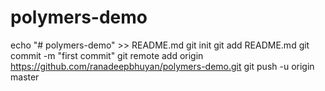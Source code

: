 # polymers-demo
echo "# polymers-demo" >> README.md
git init
git add README.md
git commit -m "first commit"
git remote add origin https://github.com/ranadeepbhuyan/polymers-demo.git
git push -u origin master
